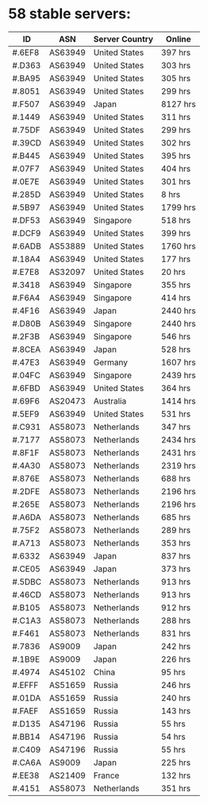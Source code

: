 # 58 stable servers:

| ID | ASN | Server Country | Online |
| ------ | ------ | ------ | ------ |
| #.6EF8 | AS63949 | United States | 397 hrs |
| #.D363 | AS63949 | United States | 303 hrs |
| #.BA95 | AS63949 | United States | 305 hrs |
| #.8051 | AS63949 | United States | 299 hrs |
| #.F507 | AS63949 | Japan | 8127 hrs |
| #.1449 | AS63949 | United States | 311 hrs |
| #.75DF | AS63949 | United States | 299 hrs |
| #.39CD | AS63949 | United States | 302 hrs |
| #.B445 | AS63949 | United States | 395 hrs |
| #.07F7 | AS63949 | United States | 404 hrs |
| #.0E7E | AS63949 | United States | 301 hrs |
| #.285D | AS63949 | United States | 8 hrs |
| #.5B97 | AS63949 | United States | 1799 hrs |
| #.DF53 | AS63949 | Singapore | 518 hrs |
| #.DCF9 | AS63949 | United States | 399 hrs |
| #.6ADB | AS53889 | United States | 1760 hrs |
| #.18A4 | AS63949 | United States | 177 hrs |
| #.E7E8 | AS32097 | United States | 20 hrs |
| #.3418 | AS63949 | Singapore | 355 hrs |
| #.F6A4 | AS63949 | Singapore | 414 hrs |
| #.4F16 | AS63949 | Japan | 2440 hrs |
| #.D80B | AS63949 | Singapore | 2440 hrs |
| #.2F3B | AS63949 | Singapore | 546 hrs |
| #.8CEA | AS63949 | Japan | 528 hrs |
| #.47E3 | AS63949 | Germany | 1607 hrs |
| #.04FC | AS63949 | Singapore | 2439 hrs |
| #.6FBD | AS63949 | United States | 364 hrs |
| #.69F6 | AS20473 | Australia | 1414 hrs |
| #.5EF9 | AS63949 | United States | 531 hrs |
| #.C931 | AS58073 | Netherlands | 347 hrs |
| #.7177 | AS58073 | Netherlands | 2434 hrs |
| #.8F1F | AS58073 | Netherlands | 2431 hrs |
| #.4A30 | AS58073 | Netherlands | 2319 hrs |
| #.876E | AS58073 | Netherlands | 688 hrs |
| #.2DFE | AS58073 | Netherlands | 2196 hrs |
| #.265E | AS58073 | Netherlands | 2196 hrs |
| #.A6DA | AS58073 | Netherlands | 685 hrs |
| #.75F2 | AS58073 | Netherlands | 289 hrs |
| #.A713 | AS58073 | Netherlands | 353 hrs |
| #.6332 | AS63949 | Japan | 837 hrs |
| #.CE05 | AS63949 | Japan | 373 hrs |
| #.5DBC | AS58073 | Netherlands | 913 hrs |
| #.46CD | AS58073 | Netherlands | 913 hrs |
| #.B105 | AS58073 | Netherlands | 912 hrs |
| #.C1A3 | AS58073 | Netherlands | 288 hrs |
| #.F461 | AS58073 | Netherlands | 831 hrs |
| #.7836 | AS9009 | Japan | 242 hrs |
| #.1B9E | AS9009 | Japan | 226 hrs |
| #.4974 | AS45102 | China | 95 hrs |
| #.EFFF | AS51659 | Russia | 246 hrs |
| #.01DA | AS51659 | Russia | 240 hrs |
| #.FAEF | AS51659 | Russia | 143 hrs |
| #.D135 | AS47196 | Russia | 55 hrs |
| #.BB14 | AS47196 | Russia | 54 hrs |
| #.C409 | AS47196 | Russia | 55 hrs |
| #.CA6A | AS9009 | Japan | 225 hrs |
| #.EE38 | AS21409 | France | 132 hrs |
| #.4151 | AS58073 | Netherlands | 351 hrs |


